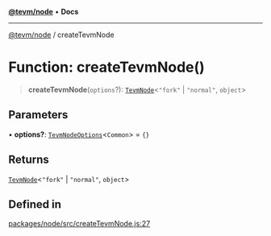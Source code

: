 [**@tevm/node**](../README.md) • **Docs**

***

[@tevm/node](../globals.md) / createTevmNode

# Function: createTevmNode()

> **createTevmNode**(`options`?): [`TevmNode`](../type-aliases/TevmNode.md)\<`"fork"` \| `"normal"`, `object`\>

## Parameters

• **options?**: [`TevmNodeOptions`](../type-aliases/TevmNodeOptions.md)\<`Common`\> = `{}`

## Returns

[`TevmNode`](../type-aliases/TevmNode.md)\<`"fork"` \| `"normal"`, `object`\>

## Defined in

[packages/node/src/createTevmNode.js:27](https://github.com/qbzzt/tevm-monorepo/blob/main/packages/node/src/createTevmNode.js#L27)
